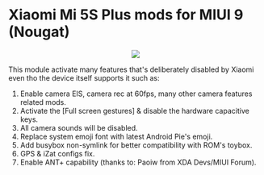 # Xiaomi Mi 5S Plus mods for MIUI 9 (Nougat)
<p align="center"><a href="https://forum.xda-developers.com/mi-5s-plus/themes/magisk-various-device-mods-xiaomi-mi-5s-t3855168"><img src="https://img.shields.io/badge/XDA-Thread-orange.svg"></a>

This module activate many features that's deliberately disabled by Xiaomi even tho the device itself supports it such as:
1. Enable camera EIS, camera rec at 60fps, many other camera features related mods.
2. Activate the [Full screen gestures] & disable the hardware capacitive keys.
3. All camera sounds will be disabled.
4. Replace system emoji font with latest Android Pie's emoji.
5. Add busybox non-symlink for better compatibility with ROM's toybox.
6. GPS & iZat configs fix.
7. Enable ANT+ capability (thanks to: Paoiw from XDA Devs/MIUI Forum).